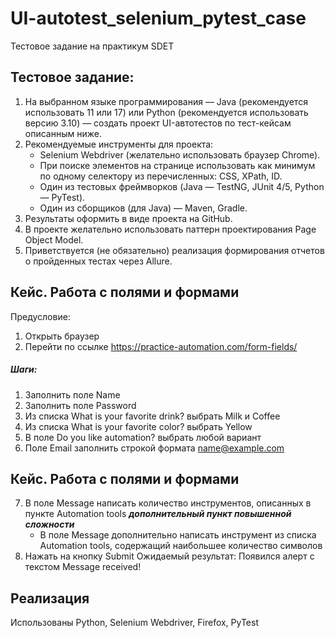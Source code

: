 # UI-autotest_selenium_pytest_case
Тестовое задание на практикум SDET

## Тестовое задание:
1. На выбранном языке программирования — Java (рекомендуется использовать 11 или 17) или Python (рекомендуется использовать версию 3.10) — создать проект UI-автотестов по тест-кейсам описанным ниже.
2. Рекомендуемые инструменты для проекта:
    - Selenium Webdriver (желательно использовать браузер Chrome).
    - При поиске элементов на странице использовать как минимум по одному селектору из перечисленных: CSS, XPath, ID.
    - Один из тестовых фреймворков (Java — TestNG, JUnit 4/5, Python — PyTest).
    - Один из сборщиков (для Java) — Maven, Gradle.
3. Результаты оформить в виде проекта на GitHub.
4. В проекте желательно использовать паттерн проектирования Page Object Model.
5. Приветствуется (не обязательно) реализация формирования отчетов о пройденных тестах через Allure.

## Кейс. Работа с полями и формами
Предусловие:
1. Открыть браузер
2. Перейти по ссылке https://practice-automation.com/form-fields/
##### Шаги:
1. Заполнить поле Name
2. Заполнить поле Password
3. Из списка What is your favorite drink? выбрать Milk и Coffee
4. Из списка What is your favorite color? выбрать Yellow
5. В поле Do you like automation? выбрать любой вариант
6. Поле Email заполнить строкой формата name@example.com

## Кейс. Работа с полями и формами
7. В поле Message написать количество инструментов, описанных в пункте Automation tools
***дополнительный пункт повышенной сложности***
    * В поле Message дополнительно написать инструмент из списка Automation tools, содержащий наибольшее количество символов
8. Нажать на кнопку Submit
Ожидаемый результат:
Появился алерт с текстом Message received!

## Реализация
Использованы Python, Selenium Webdriver, Firefox, PyTest

